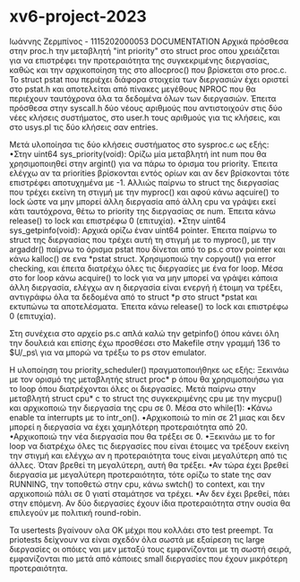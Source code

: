 # xv6-project-2023

Ιωάννης Ζερμπίνος - 1115202000053 DOCUMENTATION 
Αρχικά πρόσθεσα στην proc.h την μεταβλητή "int priority" στο struct proc οπου χρειάζεται για να επιστρέφει την προτεραιότητα της συγκεκριμένης διεργασίας, καθώς και την αρχικοποίηση της στο allocproc() που βρίσκεται στο proc.c. Το struct pstat που περιέχει διάφορα στοιχεία των διεργασιών έχει οριστεί στο pstat.h και αποτελείται από πίνακες μεγέθους NPROC που θα περιέχουν ταυτόχρονα όλα τα δεδομένα όλων των διεργασιών. Έπειτα πρόσθεσα στην syscall.h δύο νέους αριθμούς που αντιστοιχούν στις δύο νέες κλήσεις συστήματος, στο user.h τους αριθμούς για τις κλήσεις, και στο usys.pl τις δύο κλήσεις σαν entries.

Μετά υλοποίησα τις δύο κλήσεις συστήματος στο sysproc.c ως εξής: 
•Στην uint64 sys_priority(void): Ορίζω μία μεταβλητή int num που θα χρησιμοποιηθεί στην argint() για να πάρω το όρισμα του priority. Έπειτα ελέγχω αν τα priorities βρίσκονται εντός ορίων και αν δεν βρίσκονται τότε επιστρέφει αποτυχημένα με -1. Αλλιώς παίρνω το struct της διεργασίας που τρέχει εκείνη τη στιγμή με την myproc() και αφού κάνω aqcuire() το lock ώστε να μην μπορεί άλλη διεργασία από άλλη cpu να γράψει εκεί κάτι ταυτόχρονα, θέτω το priority της διεργασίας σε num. Έπειτα κάνω release() το lock και επιστρέφω 0 (επιτυχία).
•Στην uint64 sys_getpinfo(void): Αρχικά ορίζω έναν uint64 pointer. Έπειτα παίρνω το struct της διεργασίας που τρέχει αυτή τη στιγμή με το myproc(), με την argaddr() παίρνω το όρισμα pstat που δίνεται από το ps.c στον pointer και κάνω kalloc() σε ενα *pstat struct. Χρησιμοποιώ την copyout() για error checking, και έπειτα διατρέχω όλες τις διεργασίες με ένα for loop. Μέσα στο for loop κάνω acquire() το lock για να μην μπορεί να γράψει κάποια άλλη διεργασία, ελέγχω αν η διεργασία είναι ενεργή ή έτοιμη να τρέξει, αντιγράφω όλα τα δεδομένα από το struct *p στο struct *pstat και εκτυπώνω τα αποτελέσματα. Έπειτα κάνω release() το lock και επιστρέφω 0 (επιτυχία).

Στη συνέχεια στο αρχείο ps.c απλά καλώ την getpinfo() όπου κάνει όλη την δουλειά και επίσης έχω προσθέσει στο Makefile στην γραμμή 136 το $U/_ps\ για να μπορώ να τρέξω το ps στον emulator. 

Η υλοποίηση του priority_scheduler() πραγματοποιήθηκε ως εξής: 
Ξεκινάω με τον ορισμό της μεταβλητής struct proc* p όπου θα χρησιμοποιήσω για το loop όπου διατρέχονται όλες οι διεργασίες.
Μετά παίρνω στην μεταβλητή struct cpu* c το struct της συγκεκριμένης cpu με την mycpu() και αρχικοποιώ την διεργασία της cpu σε 0.
Μέσα στο while(1): 
•Κάνω enable τα interrupts με το intr_on().
•Αρχικοποιώ το min σε 21 μιας και δεν μπορεί η διεργασία να έχει χαμηλότερη προτεραιότητα από 20.
•Αρχικοποιώ την νέα διεργασία που θα τρέξει σε 0.
•Ξεκινάω με το for loop να διατρέχω όλες τις διεργασίες που είναι έτοιμες να τρέξουν εκείνη την στιγμή και ελέγχω αν η προτεραιότητα τους είναι μεγαλύτερη από τις άλλες. Όταν βρεθεί τη μεγαλύτερη, αυτή θα τρέξει.
•Αν τώρα έχει βρεθεί διεργασία με μεγαλύτερη προτεραιότητα, τότε ορίζω το state της σαν RUNNING, την τοποθετώ στην cpu, κάνω swtch() το context, και την αρχικοποιώ πάλι σε 0 γιατί σταμάτησε να τρέχει.
•Αν δεν έχει βρεθεί, πάει στην επόμενη.
Αν δύο διεργασίες έχουν ίδια προτεραιότητα στην ουσία θα επιλεγούν με πολιτική round-robin.

Τα usertests βγαίνουν ολα ΟΚ μέχρι που κολλάει στο test preempt.
Τα priotests δείχνουν να είναι σχεδόν όλα σωστά με εξαίρεση τις large διεργασίες οι οπόιες ναι μεν μεταξύ τους εμφανίζονται με τη σωστή σειρά, εμφανίζονται πιο μετά από κάποιες small διεργασίες που έχουν μικρότερη προτεραιότητα.